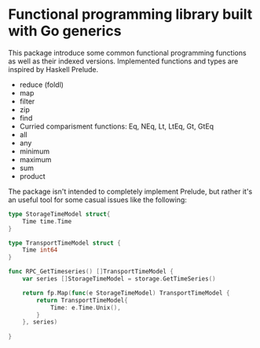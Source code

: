 # Functional programming library built with Go generics

This package introduce some common functional programming functions as well as their indexed versions.
Implemented functions and types are inspired by Haskell Prelude.

- reduce (foldl)
- map
- filter
- zip
- find
- Curried comparisment functions: Eq, NEq, Lt, LtEq, Gt, GtEq
- all
- any
- minimum
- maximum
- sum
- product

The package isn't intended to completely implement Prelude, but rather it's an
useful tool for some casual issues like the following:

```go
type StorageTimeModel struct{
    Time time.Time
}

type TransportTimeModel struct {
    Time int64
}

func RPC_GetTimeseries() []TransportTimeModel {
    var series []StorageTimeModel = storage.GetTimeSeries()

    return fp.Map(func(e StorageTimeModel) TransportTimeModel {
        return TransportTimeModel{
            Time: e.Time.Unix(),
        }
    }, series)
    
}
```